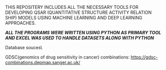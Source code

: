 THIS REPOSITERY INCLUDES ALL THE NECESSARY TOOLS FOR DEVELOPING QSAR (QUANTITATIVE STRUCTURE ACTIVITY RELATION SHIP) MODELS USING MACHINE LEARNING AND DEEP LEARNING APPROACHES.

***ALL THE PROGRAMS WERE WRITTEN USING PYTHON AS PRIMARY TOOL AND EXCEL WAS USED TO HANDLE DATASETS ALONG WITH PYTHON***

Database souces\\

GDSC(genomics of drug sensitivity in cancer) combinations:
https://gdsc-combinations.depmap.sanger.ac.uk/


